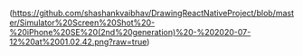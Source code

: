(https://github.com/shashankvaibhav/DrawingReactNativeProject/blob/master/Simulator%20Screen%20Shot%20-%20iPhone%20SE%20(2nd%20generation)%20-%202020-07-12%20at%2001.02.42.png?raw=true)
